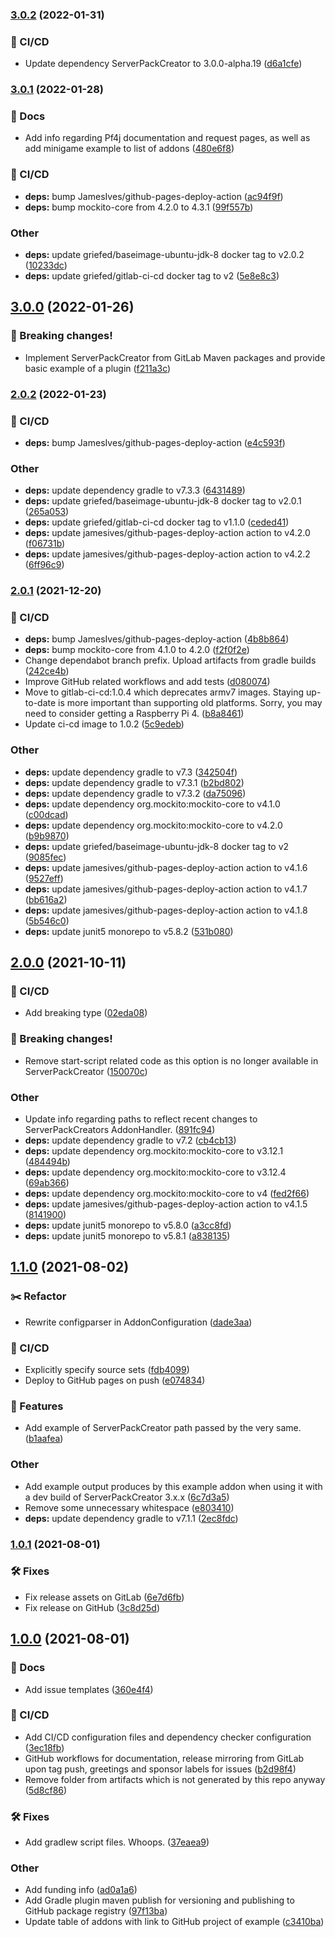 ### [3.0.2](https://git.griefed.de/Griefed/ServerPackCreatorExampleAddon/compare/3.0.1...3.0.2) (2022-01-31)


### 🦊 CI/CD

* Update dependency ServerPackCreator to 3.0.0-alpha.19 ([d6a1cfe](https://git.griefed.de/Griefed/ServerPackCreatorExampleAddon/commit/d6a1cfe2fccb665e06aebf0501b29bb838ee05dc))

### [3.0.1](https://git.griefed.de/Griefed/ServerPackCreatorExampleAddon/compare/3.0.0...3.0.1) (2022-01-28)


### 📔 Docs

* Add info regarding Pf4j documentation and request pages, as well as add minigame example to list of addons ([480e6f8](https://git.griefed.de/Griefed/ServerPackCreatorExampleAddon/commit/480e6f8b837dc25d03252e1537d81311a4c8ca1f))


### 🦊 CI/CD

* **deps:** bump JamesIves/github-pages-deploy-action ([ac94f9f](https://git.griefed.de/Griefed/ServerPackCreatorExampleAddon/commit/ac94f9fbae9a44e08535550b0dac43c9f5fb6529))
* **deps:** bump mockito-core from 4.2.0 to 4.3.1 ([99f557b](https://git.griefed.de/Griefed/ServerPackCreatorExampleAddon/commit/99f557b532b74fe70bc1d8c1f8f49c04461dbdd5))


### Other

* **deps:** update griefed/baseimage-ubuntu-jdk-8 docker tag to v2.0.2 ([10233dc](https://git.griefed.de/Griefed/ServerPackCreatorExampleAddon/commit/10233dc53983c35d887acde71eb5727b3ad6d170))
* **deps:** update griefed/gitlab-ci-cd docker tag to v2 ([5e8e8c3](https://git.griefed.de/Griefed/ServerPackCreatorExampleAddon/commit/5e8e8c330bc6e5cc84472c58b918566083db510b))

## [3.0.0](https://git.griefed.de/Griefed/ServerPackCreatorExampleAddon/compare/2.0.2...3.0.0) (2022-01-26)


### 🧨 Breaking changes!

* Implement ServerPackCreator from GitLab Maven packages and provide basic example of a plugin ([f211a3c](https://git.griefed.de/Griefed/ServerPackCreatorExampleAddon/commit/f211a3caee31e25270c00f4faea1317fbc7b5239))

### [2.0.2](https://git.griefed.de/Griefed/ServerPackCreatorExampleAddon/compare/2.0.1...2.0.2) (2022-01-23)


### 🦊 CI/CD

* **deps:** bump JamesIves/github-pages-deploy-action ([e4c593f](https://git.griefed.de/Griefed/ServerPackCreatorExampleAddon/commit/e4c593f7d9b18d8689b04f4dc50e4142147c3fd3))


### Other

* **deps:** update dependency gradle to v7.3.3 ([6431489](https://git.griefed.de/Griefed/ServerPackCreatorExampleAddon/commit/643148920effd12d04077cfe6a7a5d3c89546d40))
* **deps:** update griefed/baseimage-ubuntu-jdk-8 docker tag to v2.0.1 ([265a053](https://git.griefed.de/Griefed/ServerPackCreatorExampleAddon/commit/265a053875d18e249f4fc39feee6e910ecfce163))
* **deps:** update griefed/gitlab-ci-cd docker tag to v1.1.0 ([ceded41](https://git.griefed.de/Griefed/ServerPackCreatorExampleAddon/commit/ceded418603f317de2ce86fd0a1896fb8829382c))
* **deps:** update jamesives/github-pages-deploy-action action to v4.2.0 ([f06731b](https://git.griefed.de/Griefed/ServerPackCreatorExampleAddon/commit/f06731b091af1c7eaef83fc71a1b695f59b99ed9))
* **deps:** update jamesives/github-pages-deploy-action action to v4.2.2 ([6ff96c9](https://git.griefed.de/Griefed/ServerPackCreatorExampleAddon/commit/6ff96c9ea7615d7fcb26a242ccad2fe5001f61cc))

### [2.0.1](https://git.griefed.de/Griefed/ServerPackCreatorExampleAddon/compare/2.0.0...2.0.1) (2021-12-20)


### 🦊 CI/CD

* **deps:** bump JamesIves/github-pages-deploy-action ([4b8b864](https://git.griefed.de/Griefed/ServerPackCreatorExampleAddon/commit/4b8b8642b7a1e7df07fbf259de305a7f15640aca))
* **deps:** bump mockito-core from 4.1.0 to 4.2.0 ([f2f0f2e](https://git.griefed.de/Griefed/ServerPackCreatorExampleAddon/commit/f2f0f2e74120abaaef0fd9a2aa01d3d86cfa4bcc))
* Change dependabot branch prefix. Upload artifacts from gradle builds ([242ce4b](https://git.griefed.de/Griefed/ServerPackCreatorExampleAddon/commit/242ce4bbe0fe7322b13192bae6443555a6c7074a))
* Improve GitHub related workflows and add tests ([d080074](https://git.griefed.de/Griefed/ServerPackCreatorExampleAddon/commit/d080074e89110654321115e01bf8c7175f529b3f))
* Move to gitlab-ci-cd:1.0.4 which deprecates armv7 images. Staying up-to-date is more important than supporting old platforms. Sorry, you may need to consider getting a Raspberry Pi 4. ([b8a8461](https://git.griefed.de/Griefed/ServerPackCreatorExampleAddon/commit/b8a84611c0d50e443c88ce29bb21579d9fd1c118))
* Update ci-cd image to 1.0.2 ([5c9edeb](https://git.griefed.de/Griefed/ServerPackCreatorExampleAddon/commit/5c9edeb8b36e634c9ea884a4864f666490d9040f))


### Other

* **deps:** update dependency gradle to v7.3 ([342504f](https://git.griefed.de/Griefed/ServerPackCreatorExampleAddon/commit/342504f32e9989f6a8ef03a8eb8703a1c370583d))
* **deps:** update dependency gradle to v7.3.1 ([b2bd802](https://git.griefed.de/Griefed/ServerPackCreatorExampleAddon/commit/b2bd8027e6fc733a7386d38176b321af1f2ef6ce))
* **deps:** update dependency gradle to v7.3.2 ([da75096](https://git.griefed.de/Griefed/ServerPackCreatorExampleAddon/commit/da75096d9268d7ffd111e9d57dad2a36fc718e3a))
* **deps:** update dependency org.mockito:mockito-core to v4.1.0 ([c00dcad](https://git.griefed.de/Griefed/ServerPackCreatorExampleAddon/commit/c00dcad1fa34bfbad4cbcdbbf1ea5d09727abed3))
* **deps:** update dependency org.mockito:mockito-core to v4.2.0 ([b9b9870](https://git.griefed.de/Griefed/ServerPackCreatorExampleAddon/commit/b9b98707215486922a3cb91c1a04eca7ee16e5c6))
* **deps:** update griefed/baseimage-ubuntu-jdk-8 docker tag to v2 ([9085fec](https://git.griefed.de/Griefed/ServerPackCreatorExampleAddon/commit/9085fec0b0e1c78dbe11fc7ae30a71530f3c81da))
* **deps:** update jamesives/github-pages-deploy-action action to v4.1.6 ([9527eff](https://git.griefed.de/Griefed/ServerPackCreatorExampleAddon/commit/9527eff8e2f78ec60e6072fbdee002b7e6ce4130))
* **deps:** update jamesives/github-pages-deploy-action action to v4.1.7 ([bb616a2](https://git.griefed.de/Griefed/ServerPackCreatorExampleAddon/commit/bb616a2a4ca2dde49d833b534a0641201da0e419))
* **deps:** update jamesives/github-pages-deploy-action action to v4.1.8 ([5b546c0](https://git.griefed.de/Griefed/ServerPackCreatorExampleAddon/commit/5b546c011958167bbc61c4acb1d279bd4e2945d4))
* **deps:** update junit5 monorepo to v5.8.2 ([531b080](https://git.griefed.de/Griefed/ServerPackCreatorExampleAddon/commit/531b0800678deb0e6668b17a575d5bdeb2349389))

## [2.0.0](https://git.griefed.de/Griefed/ServerPackCreatorExampleAddon/compare/1.1.0...2.0.0) (2021-10-11)


### 🦊 CI/CD

* Add breaking type ([02eda08](https://git.griefed.de/Griefed/ServerPackCreatorExampleAddon/commit/02eda08d519522cae305f8fe54bfbe0876f3718a))


### 🧨 Breaking changes!

* Remove start-script related code as this option is no longer available in ServerPackCreator ([150070c](https://git.griefed.de/Griefed/ServerPackCreatorExampleAddon/commit/150070c4359813b7cc6f33c16bd38410e7d753cf))


### Other

* Update info regarding paths to reflect recent changes to ServerPackCreators AddonHandler. ([891fc94](https://git.griefed.de/Griefed/ServerPackCreatorExampleAddon/commit/891fc94b85402893f096ad5d71e8f6784bbc924b))
* **deps:** update dependency gradle to v7.2 ([cb4cb13](https://git.griefed.de/Griefed/ServerPackCreatorExampleAddon/commit/cb4cb131c6f16f3fdbb4db0dc987dedcfe9aed26))
* **deps:** update dependency org.mockito:mockito-core to v3.12.1 ([484494b](https://git.griefed.de/Griefed/ServerPackCreatorExampleAddon/commit/484494b6417415eafed83fcd2c7f1302a1c9fb62))
* **deps:** update dependency org.mockito:mockito-core to v3.12.4 ([69ab366](https://git.griefed.de/Griefed/ServerPackCreatorExampleAddon/commit/69ab36665876777499bf6903e3c3e744d6852cd6))
* **deps:** update dependency org.mockito:mockito-core to v4 ([fed2f66](https://git.griefed.de/Griefed/ServerPackCreatorExampleAddon/commit/fed2f66532fe7695c28ab7dc6ab95ff52086860e))
* **deps:** update jamesives/github-pages-deploy-action action to v4.1.5 ([8141900](https://git.griefed.de/Griefed/ServerPackCreatorExampleAddon/commit/814190011af369a4ac88dd2cbfafb64f5b4d6c52))
* **deps:** update junit5 monorepo to v5.8.0 ([a3cc8fd](https://git.griefed.de/Griefed/ServerPackCreatorExampleAddon/commit/a3cc8fdf58bd880e8468042fb0cdd9a7ff51892b))
* **deps:** update junit5 monorepo to v5.8.1 ([a838135](https://git.griefed.de/Griefed/ServerPackCreatorExampleAddon/commit/a838135a909965ed03c5338fdf5034a7f72380c5))

## [1.1.0](https://git.griefed.de/Griefed/ServerPackCreatorExampleAddon/compare/1.0.1...1.1.0) (2021-08-02)


### :scissors: Refactor

* Rewrite configparser in AddonConfiguration ([dade3aa](https://git.griefed.de/Griefed/ServerPackCreatorExampleAddon/commit/dade3aae909967f55c858878cd8fbddc903af59c))


### 🦊 CI/CD

* Explicitly specify source sets ([fdb4099](https://git.griefed.de/Griefed/ServerPackCreatorExampleAddon/commit/fdb40991cb8ed3bec997201904b966ebbf62fb54))
* Deploy to GitHub pages on push ([e074834](https://git.griefed.de/Griefed/ServerPackCreatorExampleAddon/commit/e0748344f98fb238d4231af818c665e6eca089ee))


### 🚀 Features

* Add example of ServerPackCreator path passed by the very same. ([b1aafea](https://git.griefed.de/Griefed/ServerPackCreatorExampleAddon/commit/b1aafea9c0e9b913625015b5966dc6df74c44805))


### Other

* Add example output produces by this example addon when using it with a dev build of ServerPackCreator 3.x.x ([6c7d3a5](https://git.griefed.de/Griefed/ServerPackCreatorExampleAddon/commit/6c7d3a583517b7063865cf59c0005f8e425c6aad))
* Remove some unnecessary whitespace ([e803410](https://git.griefed.de/Griefed/ServerPackCreatorExampleAddon/commit/e803410c812b0a32046507fb2ae1dc266c054969))
* **deps:** update dependency gradle to v7.1.1 ([2ec8fdc](https://git.griefed.de/Griefed/ServerPackCreatorExampleAddon/commit/2ec8fdce4ecb96be2556c3f5642182cee06cbbe7))

### [1.0.1](https://git.griefed.de/Griefed/ServerPackCreatorExampleAddon/compare/1.0.0...1.0.1) (2021-08-01)


### 🛠 Fixes

* Fix release assets on GitLab ([6e7d6fb](https://git.griefed.de/Griefed/ServerPackCreatorExampleAddon/commit/6e7d6fbedc6b50cc62d3410c3e691da9b72500a8))
* Fix release on GitHub ([3c8d25d](https://git.griefed.de/Griefed/ServerPackCreatorExampleAddon/commit/3c8d25dd4958db107ac6f6424c7340cb5f8c96d1))

## [1.0.0](https://git.griefed.de/Griefed/ServerPackCreatorExampleAddon/compare/...1.0.0) (2021-08-01)


### 📔 Docs

* Add issue templates ([360e4f4](https://git.griefed.de/Griefed/ServerPackCreatorExampleAddon/commit/360e4f4cf62c80ed8377c56fc04933b58dbbd8b8))


### 🦊 CI/CD

* Add CI/CD configuration files and dependency checker configuration ([3ec18fb](https://git.griefed.de/Griefed/ServerPackCreatorExampleAddon/commit/3ec18fb46e7ae99b2c58776a9cdcee7bb06f5daf))
* GitHub workflows for documentation, release mirroring from GitLab upon tag push, greetings and sponsor labels for issues ([b2d98f4](https://git.griefed.de/Griefed/ServerPackCreatorExampleAddon/commit/b2d98f49049133aa2a850f95e438a7bdc3cda60f))
* Remove folder from artifacts which is not generated by this repo anyway ([5d8cf86](https://git.griefed.de/Griefed/ServerPackCreatorExampleAddon/commit/5d8cf86558c0ab8976dfdb2a6b14eae7634b1e84))


### 🛠 Fixes

* Add gradlew script files. Whoops. ([37eaea9](https://git.griefed.de/Griefed/ServerPackCreatorExampleAddon/commit/37eaea9c2ea8f74c809519bc4883a9d3cd42ffb4))


### Other

* Add funding info ([ad0a1a6](https://git.griefed.de/Griefed/ServerPackCreatorExampleAddon/commit/ad0a1a62332e6785504e5b0c100bce60f173a316))
* Add Gradle plugin maven publish for versioning and publishing to GitHub package registry ([97f13ba](https://git.griefed.de/Griefed/ServerPackCreatorExampleAddon/commit/97f13ba22a19bc80f7282a33b638df56d5c54f3a))
* Update table of addons with link to GitHub project of example ([c3410ba](https://git.griefed.de/Griefed/ServerPackCreatorExampleAddon/commit/c3410ba8373a5b1f264501c79b8233a51fd3b92c))
